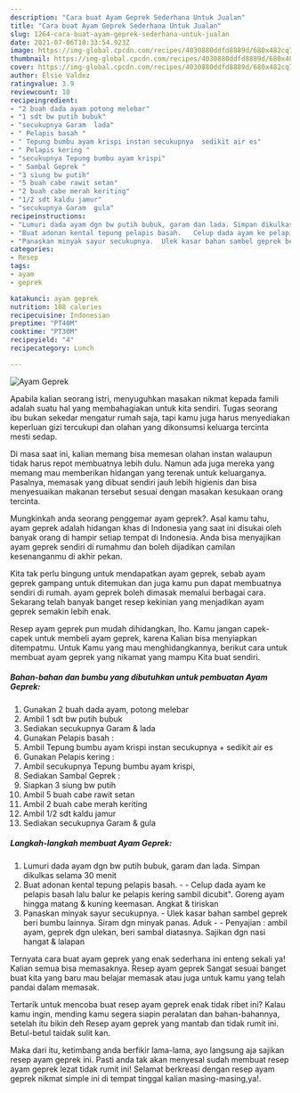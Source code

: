 ```yaml
---
description: "Cara buat Ayam Geprek Sederhana Untuk Jualan"
title: "Cara buat Ayam Geprek Sederhana Untuk Jualan"
slug: 1264-cara-buat-ayam-geprek-sederhana-untuk-jualan
date: 2021-07-06T10:33:54.923Z
image: https://img-global.cpcdn.com/recipes/4030880ddfd8889d/680x482cq70/ayam-geprek-foto-resep-utama.jpg
thumbnail: https://img-global.cpcdn.com/recipes/4030880ddfd8889d/680x482cq70/ayam-geprek-foto-resep-utama.jpg
cover: https://img-global.cpcdn.com/recipes/4030880ddfd8889d/680x482cq70/ayam-geprek-foto-resep-utama.jpg
author: Elsie Valdez
ratingvalue: 3.9
reviewcount: 10
recipeingredient:
- "2 buah dada ayam potong melebar"
- "1 sdt bw putih bubuk"
- "secukupnya Garam  lada"
- " Pelapis basah "
- " Tepung bumbu ayam krispi instan secukupnya  sedikit air es"
- " Pelapis kering "
- "secukupnya Tepung bumbu ayam krispi"
- " Sambal Geprek "
- "3 siung bw putih"
- "5 buah cabe rawit setan"
- "2 buah cabe merah keriting"
- "1/2 sdt kaldu jamur"
- "secukupnya Garam  gula"
recipeinstructions:
- "Lumuri dada ayam dgn bw putih bubuk, garam dan lada. Simpan dikulkas selama 30 menit"
- "Buat adonan kental tepung pelapis basah.   Celup dada ayam ke pelapis basah lalu balur ke pelapis kering sambil dicubit&#34;. Goreng ayam hingga matang &amp; kuning keemasan. Angkat &amp; tiriskan"
- "Panaskan minyak sayur secukupnya.  Ulek kasar bahan sambel geprek beri bumbu lainnya. Siram dgn minyak panas. Aduk   Penyajian : ambil ayam, geprek dgn ulekan, beri sambal diatasnya. Sajikan dgn nasi hangat &amp; lalapan"
categories:
- Resep
tags:
- ayam
- geprek

katakunci: ayam geprek 
nutrition: 108 calories
recipecuisine: Indonesian
preptime: "PT40M"
cooktime: "PT30M"
recipeyield: "4"
recipecategory: Lunch

---
```



![Ayam Geprek](https://img-global.cpcdn.com/recipes/4030880ddfd8889d/680x482cq70/ayam-geprek-foto-resep-utama.jpg)

Apabila kalian seorang istri, menyuguhkan masakan nikmat kepada famili adalah suatu hal yang membahagiakan untuk kita sendiri. Tugas seorang ibu bukan sekedar mengatur rumah saja, tapi kamu juga harus menyediakan keperluan gizi tercukupi dan olahan yang dikonsumsi keluarga tercinta mesti sedap.

Di masa  saat ini, kalian memang bisa memesan olahan instan walaupun tidak harus repot membuatnya lebih dulu. Namun ada juga mereka yang memang mau memberikan hidangan yang terenak untuk keluarganya. Pasalnya, memasak yang dibuat sendiri jauh lebih higienis dan bisa menyesuaikan makanan tersebut sesuai dengan masakan kesukaan orang tercinta. 



Mungkinkah anda seorang penggemar ayam geprek?. Asal kamu tahu, ayam geprek adalah hidangan khas di Indonesia yang saat ini disukai oleh banyak orang di hampir setiap tempat di Indonesia. Anda bisa menyajikan ayam geprek sendiri di rumahmu dan boleh dijadikan camilan kesenanganmu di akhir pekan.

Kita tak perlu bingung untuk mendapatkan ayam geprek, sebab ayam geprek gampang untuk ditemukan dan juga kamu pun dapat membuatnya sendiri di rumah. ayam geprek boleh dimasak memalui berbagai cara. Sekarang telah banyak banget resep kekinian yang menjadikan ayam geprek semakin lebih enak.

Resep ayam geprek pun mudah dihidangkan, lho. Kamu jangan capek-capek untuk membeli ayam geprek, karena Kalian bisa menyiapkan ditempatmu. Untuk Kamu yang mau menghidangkannya, berikut cara untuk membuat ayam geprek yang nikamat yang mampu Kita buat sendiri.

<!--inarticleads1-->

##### Bahan-bahan dan bumbu yang dibutuhkan untuk pembuatan Ayam Geprek:

1. Gunakan 2 buah dada ayam, potong melebar
1. Ambil 1 sdt bw putih bubuk
1. Sediakan secukupnya Garam &amp; lada
1. Gunakan  Pelapis basah :
1. Ambil  Tepung bumbu ayam krispi instan secukupnya + sedikit air es
1. Gunakan  Pelapis kering :
1. Ambil secukupnya Tepung bumbu ayam krispi,
1. Sediakan  Sambal Geprek :
1. Siapkan 3 siung bw putih
1. Ambil 5 buah cabe rawit setan
1. Ambil 2 buah cabe merah keriting
1. Ambil 1/2 sdt kaldu jamur
1. Sediakan secukupnya Garam &amp; gula




<!--inarticleads2-->

##### Langkah-langkah membuat Ayam Geprek:

1. Lumuri dada ayam dgn bw putih bubuk, garam dan lada. Simpan dikulkas selama 30 menit
1. Buat adonan kental tepung pelapis basah.  -  - Celup dada ayam ke pelapis basah lalu balur ke pelapis kering sambil dicubit&#34;. Goreng ayam hingga matang &amp; kuning keemasan. Angkat &amp; tiriskan
1. Panaskan minyak sayur secukupnya.  - Ulek kasar bahan sambel geprek beri bumbu lainnya. Siram dgn minyak panas. Aduk  -  - Penyajian : ambil ayam, geprek dgn ulekan, beri sambal diatasnya. Sajikan dgn nasi hangat &amp; lalapan




Ternyata cara buat ayam geprek yang enak sederhana ini enteng sekali ya! Kalian semua bisa memasaknya. Resep ayam geprek Sangat sesuai banget buat kita yang baru mau belajar memasak atau juga untuk kamu yang telah pandai dalam memasak.

Tertarik untuk mencoba buat resep ayam geprek enak tidak ribet ini? Kalau kamu ingin, mending kamu segera siapin peralatan dan bahan-bahannya, setelah itu bikin deh Resep ayam geprek yang mantab dan tidak rumit ini. Betul-betul taidak sulit kan. 

Maka dari itu, ketimbang anda berfikir lama-lama, ayo langsung aja sajikan resep ayam geprek ini. Pasti anda tak akan menyesal sudah membuat resep ayam geprek lezat tidak rumit ini! Selamat berkreasi dengan resep ayam geprek nikmat simple ini di tempat tinggal kalian masing-masing,ya!.

